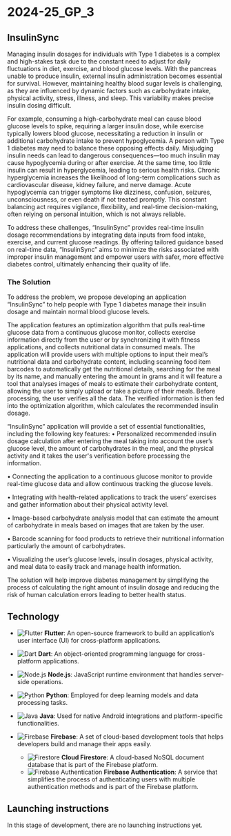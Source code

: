 # 2024-25_GP_3

## InsulinSync

Managing insulin dosages for individuals with Type 1 diabetes is a complex and high-stakes task due ‎to the constant need to adjust for daily fluctuations in diet, exercise, and blood glucose levels. With ‎the pancreas unable to produce insulin, external insulin administration becomes essential for ‎survival. However, maintaining healthy blood sugar levels is challenging, as they are influenced by ‎dynamic factors such as carbohydrate intake, physical activity, stress, illness, and sleep. This ‎variability makes precise insulin dosing difficult.‎

For example, consuming a high-carbohydrate meal can cause blood glucose levels to spike, ‎requiring a larger insulin dose, while exercise typically lowers blood glucose, necessitating a ‎reduction in insulin or additional carbohydrate intake to prevent hypoglycemia. A person with Type 1 ‎diabetes may need to balance these opposing effects daily. Misjudging insulin needs can lead to dangerous consequences—too much ‎insulin may cause hypoglycemia during or after exercise. At the same time, too little insulin can result in ‎hyperglycemia, leading to serious health risks. Chronic hyperglycemia increases ‎the likelihood of long-term complications such as cardiovascular disease, kidney failure, and nerve ‎damage. Acute hypoglycemia can trigger symptoms like dizziness, confusion, seizures, ‎unconsciousness, or even death if not treated promptly. This constant balancing act requires ‎vigilance, flexibility, and real-time decision-making, often relying on personal intuition, which is not ‎always reliable.‎

To address these challenges, “InsulinSync” provides real-time insulin dosage ‎recommendations by integrating data inputs from food intake, exercise, and current glucose ‎readings. By offering tailored guidance based on real-time data, “InsulinSync” aims to minimize the ‎risks associated with improper insulin management and empower users with safer, more effective ‎diabetes control, ultimately enhancing their quality of life.‎ 

### The Solution
To address the problem, we propose developing an application “InsulinSync” to help people with Type 1 diabetes manage their insulin dosage and maintain normal blood glucose levels.

The application features an optimization algorithm that pulls real-time glucose data from a continuous glucose monitor, collects exercise information directly from the user or by synchronizing it with fitness applications, and collects nutritional data in consumed meals. The application will provide users with multiple options to input their meal’s nutritional data and carbohydrate content, including scanning food item barcodes to automatically get the nutritional details, searching for the meal by its name, and manually entering the amount in grams and it will feature a tool that analyses images of meals to estimate their carbohydrate content, allowing the user to simply upload or take a picture of their meals. Before processing, the user verifies all the data. The verified information is then fed into the optimization algorithm, which calculates the recommended insulin dosage.

“InsulinSync” application will provide a set of essential functionalities, including the 
following key features:
•	Personalized recommended insulin dosage calculation after entering the meal taking into account the user’s glucose level, the amount of carbohydrates in the meal, and the physical activity and it takes the user's verification before processing the information.

•	Connecting the application to a continuous glucose monitor to provide real-time glucose data and allow continuous tracking the glucose levels.

•	Integrating with health-related applications to track the users’ exercises and gather information about their physical activity level. 

•	Image-based carbohydrate analysis model that can estimate the amount of carbohydrate in meals based on images that are taken by the user.

•	Barcode scanning for food products to retrieve their nutritional information particularly the amount of carbohydrates.

•	Visualizing the user’s glucose levels, insulin dosages, physical activity, and meal data to easily track and manage health information.

The solution will help improve diabetes management by simplifying the process of calculating the right amount of insulin dosage and reducing the risk of human calculation errors leading to better health status.

## Technology  
- ![Flutter](https://img.shields.io/badge/Flutter-02569B?logo=flutter&logoColor=white) **Flutter**: An open-source framework to build an application’s user interface (UI) for cross-platform applications.
- ![Dart](https://img.shields.io/badge/Dart-0175C2?logo=dart&logoColor=white) **Dart**: An object-oriented programming language for cross-platform applications.


- ![Node.js](https://img.shields.io/badge/Node.js-339933?logo=nodedotjs&logoColor=white) **Node.js**: JavaScript runtime environment that handles server-side operations.
- ![Python](https://img.shields.io/badge/Python-3776AB?logo=python&logoColor=white) **Python**: Employed for deep learning models and data processing tasks.


- ![Java](https://img.shields.io/badge/Java-ED8B00?logo=java&logoColor=white) **Java**: Used for native Android integrations and platform-specific functionalities.


- ![Firebase](https://img.shields.io/badge/Firebase-FFCA28?logo=firebase&logoColor=black) **Firebase**: A set of cloud-based development tools that helps developers build and manage their apps easily.
  - ![Firestore](https://img.shields.io/badge/Firestore-FF6F00?logo=firebase&logoColor=white) **Cloud Firestore**: A cloud-based NoSQL document database that is part of the Firebase platform.
  - ![Firebase Authentication](https://img.shields.io/badge/Firebase_Auth-FF6F00?logo=firebase&logoColor=white) **Firebase Authentication**: A service that simplifies the process of authenticating users with multiple authentication methods and is part of the Firebase platform.

## Launching instructions
In this stage of development, there are no launching instructions yet.

